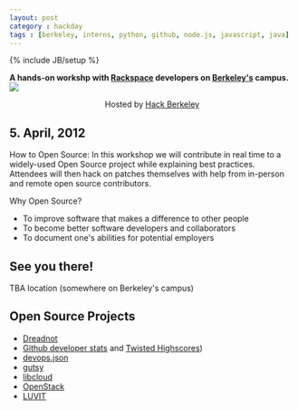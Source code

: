 ```yaml
---
layout: post
category : hackday
tags : [berkeley, interns, python, github, node.js, javascript, java]
---
```

{% include JB/setup %}

<div class="topinfo center alert"><b>A hands-on workshp with <a href="http://rackspace.com">Rackspace</a> developers on <a href="http://berkeley.edu/">Berkeley's</a> campus.</b></div>

<img style="margin:auto; display: block;" src="{{ ASSET_PATH }}twitter/img/berkeley.jpg">

<p style="text-align: center;">Hosted by <a href="http://hackersatberkeley.com/">Hack Berkeley</a></p>

## 5. April, 2012


<p>How to Open Source: In this workshop we will contribute in real time to a
widely-used Open Source project while explaining best practices. Attendees
will then hack on patches themselves with help from in-person and remote
open source contributors.</p>

<p>Why Open Source?</p>
<ul>
<li> To improve software that makes a difference to other people</li>
<li> To become better software developers and collaborators</li>
<li> To document one's abilities for potential employers</li>
</ul>

<!--
<ul class="unstyled">
  <li><b>10.00</b>am: Start Hacking</li>
  <li><b>5.30</b>pm: Rackspace Tech Talk and Q&A</li>
  <li><b>6.00</b>pm: Demos</li>
</ul>
-->

## See you there!

TBA location (somewhere on Berkeley's campus)

## Open Source Projects

- [Dreadnot][Dreadnot]
- [Github developer stats][developer-stats] and [Twisted Highscores][highscores])
- [devops.json][devops.json]
- [gutsy][gutsy]
- [libcloud][libcloud]
- [OpenStack][OpenStack]
- [LUVIT][luvit]

[Dreadnot]: http://github.com/racker/dreadnot
[OpenStack]: http://openstack.org/ 
[developer-stats]: https://github.com/hacktheplanet/developer-stats
[devops.json]: https://github.com/racker/devops.json
[gutsy]: https://github.com/racker/gutsy
[highscores]: http://twistedmatrix.com/highscores/
[libcloud]: https://libcloud.apache.org
[luvit]: http://luvit.io

